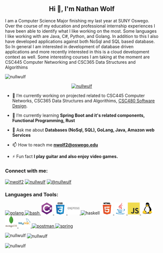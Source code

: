 <h2 align="center">Hi 👋, I'm Nathan Wolf</h2>
<p>I am a Computer Science Major finishing my last year at SUNY Oswego.  Over the course of my education and professional internship experiences I have been able to identify what I like working on the most.  Some languages I like working with are Java, C#, Python, and Golang.  In addition to this I also have developed applications against both NoSql and SQL based database.  So In general I am interested in development of database driven applications and more recently interested in this is a cloud development context as well.  Some interesting courses I am taking at the moment are CSC445 Computer Networking and CSC365 Data Structures and Algorithims</p>

<p align="left"> <img src="https://komarev.com/ghpvc/?username=nullwulf&label=Profile%20views&color=0e75b6&style=flat" alt="nullwulf" /> </p>

<p align="center"> <a href="https://github.com/ryo-ma/github-profile-trophy"><img src="https://github-profile-trophy.vercel.app/?username=nullwulf" alt="nullwulf" /></a> </p>

- 🔭 I’m currently working on projected related to CSC445 Computer Networks, CSC365 Data Structures and Algorithims, [CSC480 Software Design](https://github.com/tenbergen/CSC480-22S).

- 🌱 I’m currently learning **Spring Boot and it's related components, Functional Programming, Rust**

<!-- - 👨‍💻 All of my projects are available at [nullwulf.github.io/](https://nullwulf.github.io/)
 -->
- 💬 Ask me about **Databases (NoSql, SQL), GoLang, Java, Amazon web Services**
- 📫 How to reach me **nwolf2@oswego.edu**

- ⚡ Fun fact **I play guitar and also enjoy video games.**

<h3 align="left">Connect with me:</h3>
<p align="left">
<a href="https://linkedin.com/in/nwolf2" target="blank"><img align="center" src="https://raw.githubusercontent.com/rahuldkjain/github-profile-readme-generator/master/src/images/icons/Social/linked-in-alt.svg" alt="nwolf2" height="40" width="40" /></a>
<a href="https://stackoverflow.com/users/nullwulf" target="blank"><img align="center" src="https://raw.githubusercontent.com/rahuldkjain/github-profile-readme-generator/master/src/images/icons/Social/stack-overflow.svg" alt="nullwulf" height="30" width="40" /></a>
<a href="https://medium.com/@nullwulf" target="blank"><img align="center" src="https://raw.githubusercontent.com/rahuldkjain/github-profile-readme-generator/master/src/images/icons/Social/medium.svg" alt="@nullwulf" height="30" width="40" /></a>
</p>
<h3 align="left">Languages and Tools:</h3>
<p align="left"> <a href="https://go.dev/" target="_blank" rel="noreferrer"> <img src="https://upload.wikimedia.org/wikipedia/commons/0/05/Go_Logo_Blue.svg" alt="golang" width="40" height="40"/> </a> <a href="https://www.gnu.org/software/bash/" target="_blank" rel="noreferrer"> <img src="https://www.vectorlogo.zone/logos/gnu_bash/gnu_bash-icon.svg" alt="bash" width="40" height="40"/> </a> <a href="https://www.w3schools.com/cpp/" target="_blank" rel="noreferrer"> </a> <a href="https://www.w3schools.com/cs/" target="_blank" rel="noreferrer"> <img src="https://raw.githubusercontent.com/devicons/devicon/master/icons/csharp/csharp-original.svg" alt="csharp" width="40" height="40"/> </a> <a href="https://www.w3schools.com/css/" target="_blank" rel="noreferrer"> <img src="https://raw.githubusercontent.com/devicons/devicon/master/icons/css3/css3-original-wordmark.svg" alt="css3" width="40" height="40"/> </a> <a href="https://expressjs.com" target="_blank" rel="noreferrer"> <img src="https://raw.githubusercontent.com/devicons/devicon/master/icons/express/express-original-wordmark.svg" alt="express" width="40" height="40"/> </a>  <img src="https://upload.wikimedia.org/wikipedia/commons/1/1c/Haskell-Logo.svg" alt="haskell" width="40" height="40"/> </a> <a href="https://www.w3.org/html/" target="_blank" rel="noreferrer"> <img src="https://raw.githubusercontent.com/devicons/devicon/master/icons/html5/html5-original-wordmark.svg" alt="html5" width="40" height="40"/> </a> <a href="https://www.java.com" target="_blank" rel="noreferrer"> <img src="https://raw.githubusercontent.com/devicons/devicon/master/icons/java/java-original.svg" alt="java" width="40" height="40"/> </a> <a href="https://developer.mozilla.org/en-US/docs/Web/JavaScript" target="_blank" rel="noreferrer"> <img src="https://raw.githubusercontent.com/devicons/devicon/master/icons/javascript/javascript-original.svg" alt="javascript" width="40" height="40"/> </a> <a href="https://www.linux.org/" target="_blank" rel="noreferrer"> <img src="https://raw.githubusercontent.com/devicons/devicon/master/icons/linux/linux-original.svg" alt="linux" width="40" height="40"/> </a> <a href="https://www.mongodb.com/" target="_blank" rel="noreferrer"> <img src="https://raw.githubusercontent.com/devicons/devicon/master/icons/mongodb/mongodb-original-wordmark.svg" alt="mongodb" width="40" height="40"/> </a> <a href="https://www.mysql.com/" target="_blank" rel="noreferrer"> <img src="https://raw.githubusercontent.com/devicons/devicon/master/icons/mysql/mysql-original-wordmark.svg" alt="mysql" width="40" height="40"/> </a> <a href="https://postman.com" target="_blank" rel="noreferrer"> <img src="https://www.vectorlogo.zone/logos/getpostman/getpostman-icon.svg" alt="postman" width="40" height="40"/> </a> <a href="https://spring.io/" target="_blank" rel="noreferrer"> <img src="https://www.vectorlogo.zone/logos/springio/springio-icon.svg" alt="spring" width="40" height="40"/> </a> </p>

<p><img align="left" src="https://github-readme-stats.vercel.app/api/top-langs/?username=nullwulf&show_icons=true&locale=en&langs_count=10" alt="nullwulf" /></p>

<p>&nbsp;<img align="center" src="https://github-readme-stats.vercel.app/api?username=nullwulf&show_icons=true&locale=en" alt="nullwulf" /></p>

<p><img align="center" src="https://github-readme-streak-stats.herokuapp.com/?user=nullwulf&" alt="nullwulf" /></p>

<!-- [![](https://raw.githubusercontent.com/NULLWulf/NULLWulf/master/profile-summary-card-output/solarized_dark/0-profile-details.svg)](https://github.com/vn7n24fzkq/github-profile-summary-cards)
[![](https://raw.githubusercontent.com/NULLWulf/NULLWulf/master/profile-summary-card-output/solarized_dark/1-repos-per-language.svg)](https://github.com/vn7n24fzkq/github-profile-summary-cards) [![](https://raw.githubusercontent.com/NULLWulf/NULLWulf/master/profile-summary-card-output/solarized_dark/2-most-commit-language.svg)](https://github.com/vn7n24fzkq/github-profile-summary-cards)
[![](https://raw.githubusercontent.com/NULLWulf/NULLWulf/master/profile-summary-card-output/solarized_dark/3-stats.svg)](https://github.com/vn7n24fzkq/github-profile-summary-cards) [![](https://raw.githubusercontent.com/NULLWulf/NULLWulf/master/profile-summary-card-output/solarized_dark/4-productive-time.svg)](https://github.com/vn7n24fzkq/github-profile-summary-cards)
 -->
